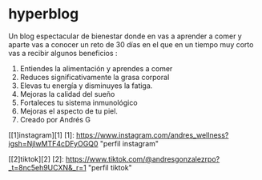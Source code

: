 # hyperblog
Un blog espectacular de bienestar donde en vas a aprender a comer y aparte vas a conocer un reto de 30 días en el que en un tiempo muy corto vas a recibir algunos beneficios :

1. Entiendes la alimentación y aprendes a comer
2. Reduces significativamente la grasa corporal
3. Elevas tu energía y disminuyes la fatiga.
4. Mejoras la calidad del sueño
5. Fortaleces tu sistema inmunológico
6. Mejoras el aspecto de tu piel.
7. Creado por Andrés G

[[1]instagram][1]
[1]: https://www.instagram.com/andres_wellness?igsh=NjlwMTF4cDFyOGQ0 "perfil instagram"

[[2]tiktok][2]
[2]: https://www.tiktok.com/@andresgonzalezrpo?_t=8nc5eh9UCXN&_r=1 "perfil tiktok"